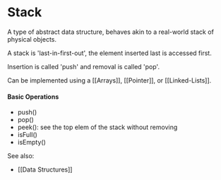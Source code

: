 # Stack

A type of abstract data structure, behaves akin to a real-world stack of physical objects.

A stack is 'last-in-first-out', the element inserted last is accessed first.

Insertion is called 'push' and removal is called 'pop'.

Can be implemented using a [[Arrays]], [[Pointer]], or [[Linked-Lists]].

#### Basic Operations
- push()
- pop()
- peek(): see the top elem of the stack without removing
- isFull()
- isEmpty()

See also:
- [[Data Structures]]